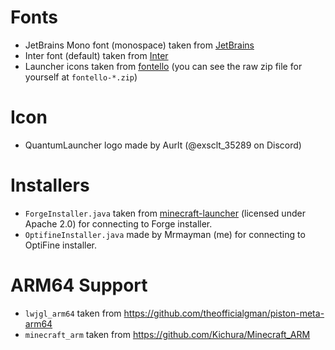 # Fonts
- JetBrains Mono font (monospace) taken from [JetBrains](https://www.jetbrains.com/lp/mono/)
- Inter font (default) taken from [Inter](https://rsms.me/inter/)
- Launcher icons taken from [fontello](https://fontello.com/) (you can see the raw zip file for yourself at `fontello-*.zip`)

# Icon
- QuantumLauncher logo made by Aurlt (@exsclt_35289 on Discord)

# Installers
- `ForgeInstaller.java` taken from
  [minecraft-launcher](https://github.com/alexivkin/minecraft-launcher/blob/master/ClientInstaller36.java)
  (licensed under Apache 2.0) for connecting to Forge installer.
- `OptifineInstaller.java` made by Mrmayman (me) for connecting to OptiFine installer.

# ARM64 Support
- `lwjgl_arm64` taken from https://github.com/theofficialgman/piston-meta-arm64
- `minecraft_arm` taken from https://github.com/Kichura/Minecraft_ARM
